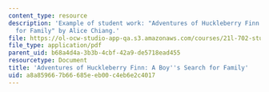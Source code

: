 ```yaml
---
content_type: resource
description: 'Example of student work: "Adventures of Huckleberry Finn: A Boy''s Search
  for Family" by Alice Chiang.'
file: https://ol-ocw-studio-app-qa.s3.amazonaws.com/courses/21l-702-studies-in-fiction-rethinking-the-american-masterpiece-fall-2007/a8a859667b66685eeb00c4eb6e2c4017_achiang_essay3.pdf
file_type: application/pdf
parent_uid: b68a4d4a-3b3b-4cbf-42a9-de5718ead455
resourcetype: Document
title: 'Adventures of Huckleberry Finn: A Boy''s Search for Family'
uid: a8a85966-7b66-685e-eb00-c4eb6e2c4017
---
```

